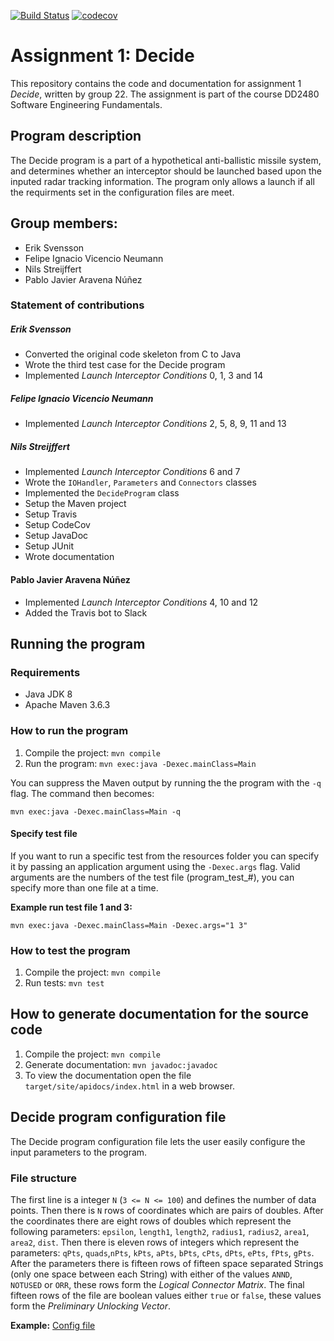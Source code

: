[![Build Status](https://travis-ci.com/DD2480-Group-22/assignment-1.svg?branch=master)](https://travis-ci.com/DD2480-Group-22/assignment-1)
[![codecov](https://codecov.io/gh/DD2480-Group-22/assignment-1/branch/master/graph/badge.svg)](https://codecov.io/gh/DD2480-Group-22/assignment-1)

# Assignment 1: Decide
This repository contains the code and documentation for assignment 1 _Decide_, written by group 22. The assignment is part of the course DD2480 Software Engineering Fundamentals.

## Program description
The Decide program is a part of a hypothetical anti-ballistic missile system, and determines whether an interceptor should be launched based upon the inputed radar tracking information. The program only allows a launch if all the requirments set in the configuration files are meet. 

## Group members:
* Erik Svensson
* Felipe Ignacio Vicencio Neumann
* Nils Streijffert
* Pablo Javier Aravena Núñez

### Statement of contributions
##### Erik Svensson
* Converted the original code skeleton from C to Java
* Wrote the third test case for the Decide program
* Implemented _Launch Interceptor Conditions_ 0, 1, 3 and 14

##### Felipe Ignacio Vicencio Neumann
* Implemented _Launch Interceptor Conditions_ 2, 5, 8, 9, 11 and 13

##### Nils Streijffert
* Implemented _Launch Interceptor Conditions_ 6 and 7
* Wrote the `IOHandler`, `Parameters` and `Connectors` classes
* Implemented the `DecideProgram` class
* Setup the Maven project
* Setup Travis
* Setup CodeCov
* Setup JavaDoc
* Setup JUnit
* Wrote documentation

#### Pablo Javier Aravena Núñez
* Implemented _Launch Interceptor Conditions_ 4, 10 and 12
* Added the Travis bot to Slack

## Running the program
### Requirements
* Java JDK 8
* Apache Maven 3.6.3

### How to run the program
1. Compile the project: `mvn compile`
2. Run the program: `mvn exec:java -Dexec.mainClass=Main`

You can suppress the Maven output by running the the program with the `-q` flag. The command then becomes:

`mvn exec:java -Dexec.mainClass=Main -q`

#### Specify test file
If you want to run a specific test from the resources folder you can specify it by passing an application argument
using the `-Dexec.args` flag. Valid arguments are the numbers of the test file (program_test_#), you can specify more 
than one file at a time.

**Example run test file 1 and 3:**

`mvn exec:java -Dexec.mainClass=Main -Dexec.args="1 3" `

### How to test the program
1. Compile the project: `mvn compile`
2. Run tests: `mvn test`

## How to generate documentation for the source code
1. Compile the project: `mvn compile`
2. Generate documentation: `mvn javadoc:javadoc`
3. To view the documentation open the file `target/site/apidocs/index.html` in a web browser.

## Decide program configuration file
The Decide program configuration file lets the user easily configure the input parameters to the program.

### File structure 
The first line is a integer `N` (`3 <= N <= 100`) and defines the number of data points. Then there is `N` rows of
coordinates which are pairs of doubles. After the coordinates there are eight rows of doubles which represent the 
following parameters: `epsilon`,  `length1`,  `length2`, `radius1`, `radius2`, `area1`, `area2`, `dist`. Then there is 
eleven rows of integers which represent the parameters: `qPts`, `quads`,`nPts`, `kPts`, `aPts`, `bPts`, `cPts`, `dPts`, 
`ePts`, `fPts`, `gPts`. After the parameters there is fifteen rows of fifteen space separated Strings (only one space between each String) with either of the values `ANND`, `NOTUSED` or `ORR`, these rows form the _Logical Connector Matrix_. The final fifteen rows of the file are boolean values either `true` or `false`, these values form the _Preliminary Unlocking Vector_.

**Example:** [Config file](src/main/resources/program_test_1.in)
